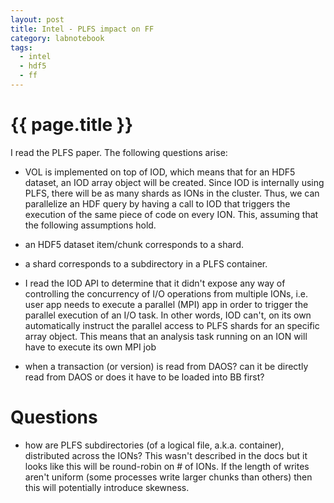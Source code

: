 ```yaml
---
layout: post
title: Intel - PLFS impact on FF
category: labnotebook
tags:
  - intel
  - hdf5
  - ff
---
```


# {{ page.title }}

I read the PLFS paper. The following questions arise:

  - VOL is implemented on top of IOD, which means that for an HDF5 dataset, an IOD array object will 
    be created. Since IOD is internally using PLFS, there will be as many shards as IONs in the 
    cluster. Thus, we can parallelize an HDF query by having a call to IOD that triggers the 
    execution of the same piece of code on every ION. This, assuming that the following assumptions 
    hold.

  - an HDF5 dataset item/chunk corresponds to a shard.

  - a shard corresponds to a subdirectory in a PLFS container.

  - I read the IOD API to determine that it didn't expose any way of controlling the concurrency of 
    I/O operations from multiple IONs, i.e. user app needs to execute a parallel (MPI) app in order 
    to trigger the parallel execution of an I/O task. In other words, IOD can't, on its own 
    automatically instruct the parallel access to PLFS shards for an specific array object. This 
    means that an analysis task running on an ION will have to execute its own MPI job

  - when a transaction (or version) is read from DAOS? can it be directly read from DAOS or does it 
    have to be loaded into BB first?

# Questions

  - how are PLFS subdirectories (of a logical file, a.k.a. container), distributed across the IONs? 
    This wasn't described in the docs but it looks like this will be round-robin on # of IONs. If 
    the length of writes aren't uniform (some processes write larger chunks than others) then this 
    will potentially introduce skewness.

